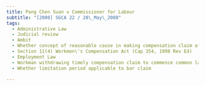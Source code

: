 ```yaml
---
title: Pang Chen Suan v Commissioner for Labour 
subtitle: "[2008] SGCA 22 / 28\_May\_2008"
tags:
  - Administrative Law
  - Judicial review
  - Ambit
  - Whether concept of reasonable cause in making compensation claim after limitation period a question of fact or law
  - Section 11(4) Workmen\'s Compensation Act (Cap 354, 1998 Rev Ed)
  - Employment Law
  - Workman withdrawing timely compensation claim to commence common law action but subsequently reverting to claim
  - Whether limitation period applicable to bar claim

---
```


